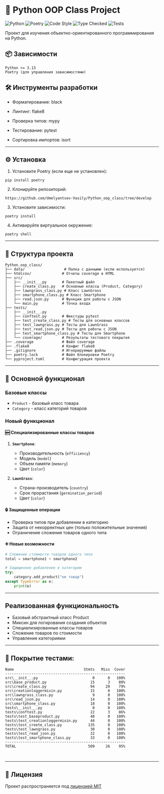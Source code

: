 # 🐍 Python OOP Class Project

![Python](https://img.shields.io/badge/python-3.13+-blue.svg)
![Poetry](https://img.shields.io/badge/packaging-poetry-cyan.svg)
![Code Style](https://img.shields.io/badge/code%20style-black-000000.svg)
![Type Checked](https://img.shields.io/badge/types-mypy-blue.svg)
![Tests](https://img.shields.io/badge/tests-pytest-blue.svg)

Проект для изучения объектно-ориентированного программирования на Python.

## 📦 Зависимости

```
Python >= 3.13
Poetry (для управления зависимостями)
```
## 🛠️ Инструменты разработки
- Форматирование: black

- Линтинг: flake8

- Проверка типов: mypy

- Тестирование: pytest

- Сортировка импортов: isort
---
## ⚙️ Установка
1. Установите Poetry (если еще не установлен):
```
pip install poetry
```
2. Клонируйте репозиторий: 
```
https://github.com/Umelyantsev-Vasily/Python_oop_class/tree/develop
```
3. Установите зависимости:
```
poetry install
```
4. Активируйте виртуальное окружение:
```
poetry shell
```
---
## 📂 Структура проекта
```
Python_oop_class/
├── data/                  # Папка с данными (если используется)
├── htmlcov/              # Отчеты coverage в HTML
├── src/
│   ├── __init__.py       # Пакетный файл
│   ├── create_class.py   # Основные классы (Product, Category)
│   ├── lawngrass_class.py # Класс LawnGrass
│   ├── smartphone_class.py # Класс Smartphone
│   ├── read.json.py      # Функции для работы с JSON
│   └── main.py           # Точка входа
├── tests/
│   ├── __init__.py
│   ├── conftest.py       # Фикстуры pytest
│   ├── test_create_class.py # Тесты для основных классов
│   ├── test_lawngrass.py # Тесты для LawnGrass
│   ├── test_read.json.py # Тесты для работы с JSON
│   ├── test_smartphone_class.py # Тесты для Smartphone
│   └── coverage/         # Результаты тестового покрытия
├── .coverage             # Файл coverage
├── .flake8               # Конфиг flake8
├── .gitignore            # Игнорируемые файлы
├── poetry.lock           # Файл блокировки Poetry
└── pyproject.toml        # Конфигурация проекта
```
----
## 🧩 Основной функционал

### Базовые классы
- `Product` - базовый класс товара
- `Category` - класс категорий товаров

### Новый функционал

#### 🆕 Специализированные классы товаров
1. **`Smartphone`**:
   - Производительность (`efficiency`)
   - Модель (`model`)
   - Объем памяти (`memory`)
   - Цвет (`color`)

2. **`LawnGrass`**:
   - Страна-производитель (`country`)
   - Срок прорастания (`germination_period`)
   - Цвет (`color`)

#### 🔒 Защищенные операции
- Проверка типов при добавлении в категорию
- Защита от некорректных цен (только положительные значения)
- Ограничение сложения товаров одного типа

#### ➕ Новые возможности
```python
# Сложение стоимости товаров одного типа
total = smartphone1 + smartphone2

# Защищенное добавление в категорию
try:
    category.add_product("не товар")
except TypeError as e:
    print(e)
```
---
## Реализованная функциональность

- Базовый абстрактный класс Product
- Миксин для логирования создания объектов
- Специализированные классы товаров
- Сложение товаров по стоимости
- Управление категориями
---
## 🧪 Покрытие тестами: 
```
Name                                Stmts   Miss  Cover
-------------------------------------------------------
src\__init__.py                         0      0   100%
src\base_product.py                    15      3    80%
src\create_class.py                    94     20    79%
src\creationloggermixin.py             15      0   100%
src\lawngrass_class.py                  9      0   100%
src\read_json.py                       14      0   100%
src\smartphone_class.py                18      0   100%
tests\__init__.py                       0      0   100%
tests\conftest.py                      22      3    86%
tests\test_baseproduct.py              48      0   100%
tests\test_creationloggermixin.py      44      0   100%
tests\test_creete_class.py            135      0   100%
tests\test_lawngrass.py                30      0   100%
tests\test_read_json.py                32      0   100%
tests\test_smartphone_class.py         33      0   100%
-------------------------------------------------------
TOTAL                                 509     26    95%



```
---
## 📝 Лицензия
Проект распространяется под [лицензией MIT](LICENSE)
